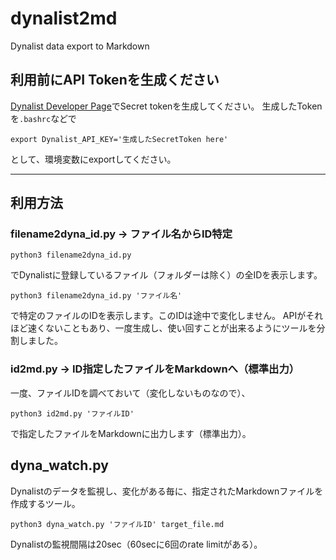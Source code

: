 # dynalist2md
Dynalist data export to Markdown

## 利用前にAPI Tokenを生成ください
[Dynalist Developer Page](https://dynalist.io/developer)でSecret tokenを生成してください。
生成したTokenを`.bashrc`などで

`export Dynalist_API_KEY='生成したSecretToken here'`

として、環境変数にexportしてください。

---

## 利用方法

### filename2dyna_id.py → ファイル名からID特定

`python3 filename2dyna_id.py`

でDynalistに登録しているファイル（フォルダーは除く）の全IDを表示します。

`python3 filename2dyna_id.py 'ファイル名'`

で特定のファイルのIDを表示します。このIDは途中で変化しません。
APIがそれほど速くないこともあり、一度生成し、使い回すことが出来るようにツールを分割しました。

### id2md.py → ID指定したファイルをMarkdownへ（標準出力）

一度、ファイルIDを調べておいて（変化しないものなので）、

`python3 id2md.py 'ファイルID'`

で指定したファイルをMarkdownに出力します（標準出力）。


## dyna_watch.py

 Dynalistのデータを監視し、変化がある毎に、指定されたMarkdownファイルを作成するツール。

 `python3 dyna_watch.py 'ファイルID' target_file.md`

 Dynalistの監視間隔は20sec（60secに6回のrate limitがある）。
